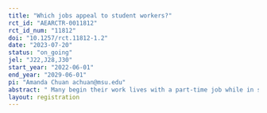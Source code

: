 ```yaml
---
title: "Which jobs appeal to student workers?"
rct_id: "AEARCTR-0011812"
rct_id_num: "11812"
doi: "10.1257/rct.11812-1.2"
date: "2023-07-20"
status: "on_going"
jel: "J22,J28,J30"
start_year: "2022-06-01"
end_year: "2029-06-01"
pi: "Amanda Chuan achuan@msu.edu"
abstract: "	Many begin their work lives with a part-time job while in school. These jobs may play a critical role in shaping preferences over work and helping youth navigate the school-to-work transition. However, little is known regarding the job features that appeal to student workers. We partner with a large state university to recruit its students for real jobs. We randomize over 47,000 students to receive emails which vary information about wages, required work hours per week, and schedule flexibility. To measure students’ responses to this information, we track their real job applications and their pre-application job interest using their activity on the recruitment website. We pair this with a survey regarding their preferences over jobs. Responses to survey vignettes indicate that students' reservation wages are significantly lower for jobs which offer more flexibility. Moreover, reservation wages are significantly lower for employers which laid off a fewer fraction of students during the Covid-19 pandemic. Lastly, they are significantly lower for employers which prioritized students' financial needs over their productivity in choosing who to retain during pandemic-induced mass layoffs."
layout: registration
---
```


